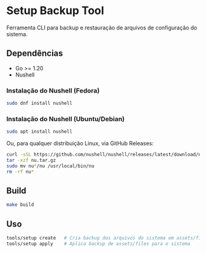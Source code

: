 # Setup Backup Tool

Ferramenta CLI para backup e restauração de arquivos de configuração do sistema.

## Dependências

- Go >= 1.20
- Nushell

### Instalação do Nushell (Fedora)

```sh
sudo dnf install nushell
```

### Instalação do Nushell (Ubuntu/Debian)

```sh
sudo apt install nushell
```

Ou, para qualquer distribuição Linux, via GitHub Releases:

```sh
curl -sSL https://github.com/nushell/nushell/releases/latest/download/nu-linux-x86_64.tar.gz -o nu.tar.gz
tar -xzf nu.tar.gz
sudo mv nu*/nu /usr/local/bin/nu
rm -rf nu*
```

## Build

```sh
make build
```

## Uso

```sh
tools/setup create   # Cria backup dos arquivos do sistema em assets/files
tools/setup apply    # Aplica backup de assets/files para o sistema
```
